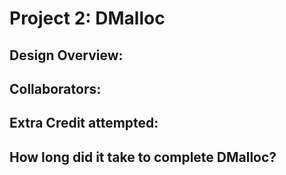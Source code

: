 Project 2: DMalloc
===================

<!-- TODO: Fill this out. -->

## Design Overview:

## Collaborators:

## Extra Credit attempted:

## How long did it take to complete DMalloc?

<!-- Enter an approximate number of hours that you spent actively working on the project. -->

